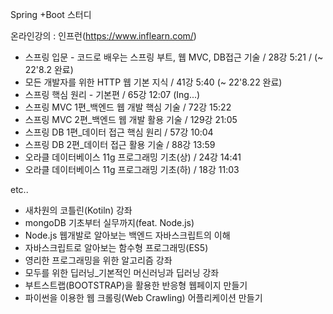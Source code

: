 Spring +Boot 스터디

온라인강의 : 인프런(https://www.inflearn.com/)

 - 스프링 입문 - 코드로 배우는 스프링 부트, 웹 MVC, DB접근 기술 / 28강 5:21 / (~ 22'8.2 완료)
 - 모든 개발자를 위한 HTTP 웹 기본 지식 / 41강 5:40 (~ 22'8.22 완료)
 - 스프링 핵심 원리 - 기본편 / 65강 12:07 (Ing...)
 - 스프링 MVC 1편_백엔드 웹 개발 핵심 기술 / 72강 15:22
 - 스프링 MVC 2편_백엔드 웹 개발 활용 기술 / 129강 21:05
 - 스프링 DB 1편_데이터 접근 핵심 원리 / 57강 10:04
 - 스프링 DB 2편_데이터 접근 활용 기술 / 88강 13:59
 - 오라클 데이터베이스 11g 프로그래밍 기초(상) / 24강 14:41
 - 오라클 데이터베이스 11g 프로그래밍 기초(하) / 18강 11:03
 
 etc..
 - 새차원의 코틀린(Kotiln) 강좌
 - mongoDB 기초부터 실무까지(feat. Node.js)
 - Node.js 웹개발로 알아보는 백엔드 자바스크립트의 이해
 - 자바스크립트로 알아보는 함수형 프로그래밍(ES5)
 - 영리한 프로그래밍을 위한 알고리즘 강좌
 - 모두를 위한 딥러닝_기본적인 머신러닝과 딥러닝 강좌
 - 부트스트랩(BOOTSTRAP)을 활용한 반응형 웹페이지 만들기
 - 파이썬을 이용한 웹 크롤링(Web Crawling) 어플리케이션 만들기
